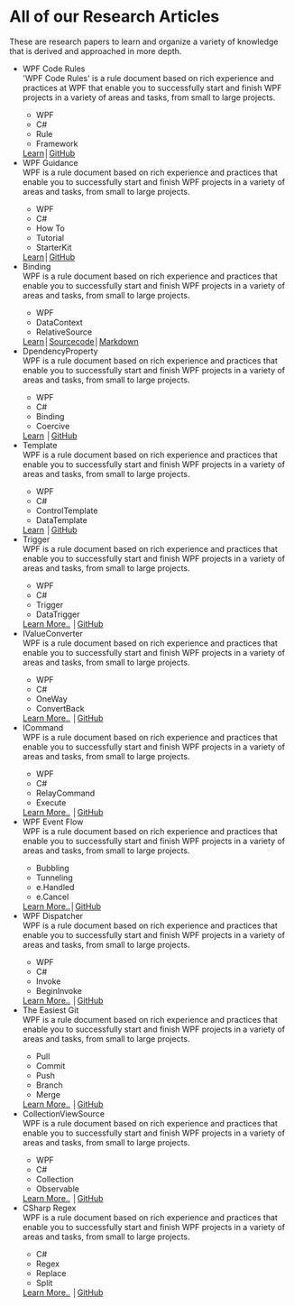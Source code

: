 <menuarticle>
  <h1>All of our Research Articles</h1>
  <div class="desc">These are research papers to learn and organize a variety of knowledge that is derived and approached in more depth.</div>
  <ul class="articlelist">
      <li>
          <div class="name">WPF Code Rules</div>
          <div class="left">
              <div class="info">
                  'WPF Code Rules' is a rule document based on rich experience and practices at WPF that enable you to successfully start and finish WPF projects in a variety of areas and tasks, from small to large projects.                 
              <ul class="tags">
                  <li>WPF</li>
                  <li>C#</li>
                  <li>Rule</li>
                  <li>Framework</li>
              </ul>      
              </div>              
              <div class="link">
                  <a href="article/wpfcoderules">Learn</a><span class="sep">│</span><a href="https://github.com/ncoresoftsource/wpfcoderules">GitHub</a>
              </div>
          </div>
      </li>
      <li>
          <div class="name">WPF Guidance</div>
          <div class="left">
              <div class="info">
                  WPF is a rule document based on rich experience and practices that enable you to successfully start and finish WPF projects in a variety of areas and tasks, from small to large projects.                
              <ul class="tags">
                  <li>WPF</li>
                  <li>C#</li>
                  <li>How To</li>
                  <li>Tutorial</li>
                  <li>StarterKit</li>
              </ul>      
              </div>              
              <div class="link">
                  <a href="article/wpfguidance">Learn</a><span class="sep">│</span><a href="https://github.com/ncoresoftsource/wpfguidance">GitHub</a>
              </div>
          </div>
      </li>
      <li>
          <div class="name">Binding</div>
          <div class="left">
              <div class="info">
                  WPF is a rule document based on rich experience and practices that enable you to successfully start and finish WPF projects in a variety of areas and tasks, from small to large projects.                
              <ul class="tags">
                  <li>WPF</li>
                  <li>DataContext</li>
                  <li>RelativeSource</li>
              </ul>      
              </div>              
              <div class="link">
                  <a href="article/wpfxamlbinding">Learn</a><span class="sep">│</span><a href="https://github.com/ncoresoftsource/wpfxamlbinding">Sourcecode</a><span class="sep">│</span><a href="https://github.com/ncoresoftsource/wpfxamlbinding">Markdown</a>
              </div>
          </div>
      </li>
      <li>
          <div class="name">DpendencyProperty</div>
          <div class="left">
              <div class="info">
                  WPF is a rule document based on rich experience and practices that enable you to successfully start and finish WPF projects in a variety of areas and tasks, from small to large projects.                
              <ul class="tags">
                  <li>WPF</li>
                  <li>C#</li>
                  <li>Binding</li>
                  <li>Coercive</li>
              </ul>      
              </div>              
              <div class="link">
                  <a href="https://github.com">Learn</a>
                  <span class="sep">│</span><a href="https://github.com/ncoresoftsource/dependencyproperty">GitHub</a>
              </div>
          </div>
      </li>
      <li>
          <div class="name">Template</div>
          <div class="left">
              <div class="info">
                  WPF is a rule document based on rich experience and practices that enable you to successfully start and finish WPF projects in a variety of areas and tasks, from small to large projects.                
              <ul class="tags">
                  <li>WPF</li>
                  <li>C#</li>
                  <li>ControlTemplate</li>
                  <li>DataTemplate</li>
              </ul>      
              </div>              
              <div class="link">
                  <a href="https://github.com">Learn</a>
                  <span class="sep">│</span><a href="https://github.com/ncoresoftsource/template">GitHub</a>
              </div>
          </div>
      </li>
      <li>
          <div class="name">Trigger</div>
          <div class="left">
              <div class="info">
                  WPF is a rule document based on rich experience and practices that enable you to successfully start and finish WPF projects in a variety of areas and tasks, from small to large projects.                
              <ul class="tags">
                  <li>WPF</li>
                  <li>C#</li>
                  <li>Trigger</li>
                  <li>DataTrigger</li>
              </ul>      
              </div>              
              <div class="link">
                  <a href="https://github.com">Learn More..</a>
                  <span class="sep">│</span><a href="https://github.com/ncoresoftsource/trigger">GitHub</a>
              </div>
          </div>
      </li>
      <li>
          <div class="name">IValueConverter</div>
          <div class="left">
              <div class="info">
                  WPF is a rule document based on rich experience and practices that enable you to successfully start and finish WPF projects in a variety of areas and tasks, from small to large projects.                
              <ul class="tags">
                  <li>WPF</li>
                  <li>C#</li>
                  <li>OneWay</li>
                  <li>ConvertBack</li>
              </ul>      
              </div>              
              <div class="link">
                  <a href="https://github.com">Learn More..</a>
                  <span class="sep">│</span><a href="https://github.com/ncoresoftsource/ivalueconverter">GitHub</a>
              </div>
          </div>
      </li>
      <li>
          <div class="name">ICommand</div>
          <div class="left">
              <div class="info">
                  WPF is a rule document based on rich experience and practices that enable you to successfully start and finish WPF projects in a variety of areas and tasks, from small to large projects.                
              <ul class="tags">
                  <li>WPF</li>
                  <li>C#</li>
                  <li>RelayCommand</li>
                  <li>Execute</li>
              </ul>      
              </div>              
              <div class="link">
                  <a href="https://github.com">Learn More..</a>
                  <span class="sep">│</span><a href="https://github.com/ncoresoftsource/icommand">GitHub</a>
              </div>
          </div>
      </li>
      <li>
          <div class="name">WPF Event Flow</div>
          <div class="left">
              <div class="info">
                  WPF is a rule document based on rich experience and practices that enable you to successfully start and finish WPF projects in a variety of areas and tasks, from small to large projects.                
              <ul class="tags">
                  <li>Bubbling</li>
                  <li>Tunneling</li>
                  <li>e.Handled</li>
                  <li>e.Cancel</li>
              </ul>      
              </div>              
              <div class="link">
                  <a href="https://github.com">Learn More..</a><span class="sep">│</span><a href="https://github.com/ncoresoftsource/eventflow">GitHub</a>
              </div>
          </div>
      </li>
      <li>
          <div class="name">WPF Dispatcher</div>
          <div class="left">
              <div class="info">
                  WPF is a rule document based on rich experience and practices that enable you to successfully start and finish WPF projects in a variety of areas and tasks, from small to large projects.                
              <ul class="tags">
                  <li>WPF</li>
                  <li>C#</li>
                  <li>Invoke</li>
                  <li>BeginInvoke</li>
              </ul>      
              </div>              
              <div class="link">
                  <a href="https://github.com">Learn More..</a>
                  <span class="sep">│</span><a href="https://github.com/ncoresoftsource/dispatcher">GitHub</a>
              </div>
          </div>
      </li>
      <li>
          <div class="name">The Easiest Git</div>
          <div class="left">
              <div class="info">
                  WPF is a rule document based on rich experience and practices that enable you to successfully start and finish WPF projects in a variety of areas and tasks, from small to large projects.                
              <ul class="tags">
                  <li>Pull</li>
                  <li>Commit</li>
                  <li>Push</li>
                  <li>Branch</li>
                  <li>Merge</li>
              </ul>      
              </div>              
              <div class="link">
                  <a href="https://github.com">Learn More..</a>
                  <span class="sep">│</span><a href="https://github.com/ncoresoftsource/theeasiestgit">GitHub</a>
              </div>
          </div>
      </li>
      <li>
          <div class="name">CollectionViewSource</div>
          <div class="left">
              <div class="info">
                  WPF is a rule document based on rich experience and practices that enable you to successfully start and finish WPF projects in a variety of areas and tasks, from small to large projects.                
              <ul class="tags">
                  <li>WPF</li>
                  <li>C#</li>
                  <li>Collection</li>
                  <li>Observable</li>
              </ul>      
              </div>              
              <div class="link">
                  <a href="https://github.com">Learn More..</a>
                  <span class="sep">│</span><a href="https://github.com/ncoresoftsource/collectionviewsource">GitHub</a>
              </div>
          </div>
      </li>
      <li>
          <div class="name">CSharp Regex</div>
          <div class="left">
              <div class="info">
                  WPF is a rule document based on rich experience and practices that enable you to successfully start and finish WPF projects in a variety of areas and tasks, from small to large projects.                
              <ul class="tags">
                  <li>C#</li>
                  <li>Regex</li>
                  <li>Replace</li>
                  <li>Split</li>
              </ul>      
              </div>              
              <div class="link">
                  <a href="https://github.com">Learn More..</a>
                  <span class="sep">│</span><a href="https://github.com/ncoresoftsource/csharpregex">GitHub</a>
              </div>
          </div>
      </li>
  </ul>
</menualticle>
